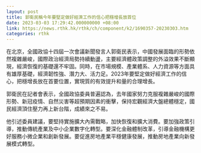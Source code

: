```yaml
---
layout: post
title: 郭衛民稱今年要堅定做好經濟工作的信心把穩增長放首位
date: 2023-03-03 17:29:42.000000000 +08:00
link: https://news.rthk.hk/rthk/ch/component/k2/1690357-20230303.htm
categories: rthk
---
```


在北京，全國政協十四屆一次會議新聞發言人郭衛民表示，中國發展面臨的形勢依然複雜嚴峻，國際政治經濟局勢持續動盪，主要經濟體政策調整的外溢效果不斷顯現，經濟恢復的基礎還不牢固。同時，在市場規模、產業體系、人力資源等方面具有雄厚基礎，經濟韌性強、潛力大、活力足。2023年要堅定做好經濟工作的信心，把穩增長放在首要位置，實現質的有效提升和量的合理增長。

郭衛民在記者會表示，全國政協委員普遍認為，去年國家努力克服複雜嚴峻的國際形勢、新冠疫情、自然災害等超預期因素的衝擊，保持宏觀經濟大盤總體穩定，國民經濟頂住壓力再上新台階，成績來之不易。

他引述委員建議，要堅持實施擴大內需戰略，加快恢復和擴大消費。要加強政策引導，推動傳統產業及中小企業數字化轉型。要深化金融體制改革，引導金融機構更好服務小微企業和創新發展。要促進房地產業平穩健康發展，推動房地產業向新發展模式轉型。

